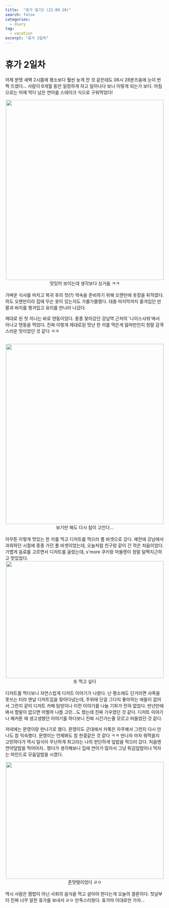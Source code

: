 ```yaml
---
title:  "휴가 일기2 (21.09.10)"
search: false
categories: 
  - diary
tag:
  - vacation
excerpt: "휴가 2일차"
---
```


# 휴가 2일차

어제 분명 새벽 2시쯤에 평소보다 훨씬 늦게 잔 것 같은데도 06시 28분즈음에 눈이 번쩍 뜨였다... 사람이 6개월 동안 일정하게 자고 일어나다 보니 이렇게 되는가 보다. 아침으로는 어제 먹다 남은 연어를 스테이크 식으로 구워먹었다!  

<center>
<img src= "https://user-images.githubusercontent.com/68508521/133478232-55b3244c-5353-4d26-873e-ac9a8c570ca1.png" width="500" height="570">  

<br>
 맛있어 보이는데 생각보다 싱거움 ㅋㅋ
</center>
<br>
 가벼운 식사를 마치고 복귀 후의 첫(?) 약속을 준비하기 위해 오랜만에 옷장을 뒤적였다. 하도 오랜만이라 집에 무슨 옷이 있는지도 가물가물했다. 대충 마지막까지 즐겨입던 반팔과 바지를 챙겨입고 유리를 만나러 나갔다.  

제대로 된 첫 끼니는 바로 텐동이었다. 종종 찾아갔던 강남역 근처의 '나이스샤워'에서 아나고 텐동을 먹었다. 진짜 이렇게 제대로된 맛난 한 끼를 먹은게 엃마만인지 정말 감격스러운 맛이었던 것 같다 ㅋㅋ  
<br/>
<center>
<img src= "https://user-images.githubusercontent.com/68508521/133474911-8646299e-f64a-481e-82ad-2acc5acb7d63.jpg" width="500" height="570">  
 
 <br>
 보기만 해도 다시 침이 고인다... 
</center>
<br/>
 아무튼 이렇게 맛있는 한 끼를 먹고 디저트를 먹으러 폴 바셋으로 갔다. 예전에 강남에서 과외하던 시절에 종종 가던 폴 바셋이었는데, 오늘처럼 친구랑 같이 간 적은 처음이었다.  
 가볍게 음료를 고르면서 디저트를 골랐는데, s'more 쿠키랑 마들렌이 정말 달짝지근하고 맛있었다. 


<center>
<img src= "https://user-images.githubusercontent.com/68508521/133476074-f95a0462-4448-4000-984c-1980c3bd61f5.png" width="500" height="370">

<br>
또 먹고 싶다
</center>
<br>
 디저트를 먹다보니 자연스럽게 디저트 이야기가 나왔다. 난 평소에도 단거라면 사족을 못쓰는 터라 맨날 디저트집을 찾아다녔는데, 주위에 단걸 그다지 좋아하는 애들이 없어서 그런지 같이 디저트 카페 탐방이나 이런 이야기를 나눌 기회가 전혀 없었다. 반년만에 봐서 할말이 없으면 어쩔까 나름 고민...도 했는데 진짜 기우였던 것 같다. 디저트 이야기나 해커톤 때 생고생했던 이야기를 하다보니 진짜 시간가는줄 모르고 떠들었던 것 같다.  

저녁에는 문영이랑 만나기로 했다. 문영이도 군대에서 카톡은 자주해서 그런지 다시 만나도 참 익숙했다. 문영이는 언제봐도 참 한결같은 것 같다 ㅋㅋ 만나자 마자 뭐먹을지 고민하다가 역시 일식이 무난하게 최고라는 나의 판단하게 덮밥을 먹으러 갔다. 처음엔 연어덮밥을 먹어야지.. 했다가 생각해보니 집에 연어가 많아서 그냥 튀김덮밥이나 먹자는 마인드로 모둠덮밥을 시켰다. 

<center>
<img src= "https://user-images.githubusercontent.com/68508521/133476823-36cd9c2f-7737-4ca7-8725-b3dee8a3531f.png" width="500" height="370">

<br>
존맛탱이었다 ㄹㅇ
</center>
<br>
역시 사람은 짬밥이 아닌 사회의 음식을 먹고 살아야 한다는게 오늘의 결론이다. 첫날부터 진짜 너무 알찬 휴가를 보내서 ㄹㅇ 만족스러웠다. 휴가야 이대로만 가자... 